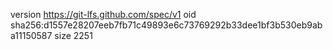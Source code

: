 version https://git-lfs.github.com/spec/v1
oid sha256:d1557e28207eeb7fb71c49893e6c73769292b33dee1bf3b530eb9aba11150587
size 2251
